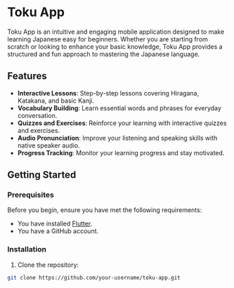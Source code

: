 # Toku App

Toku App is an intuitive and engaging mobile application designed to make learning Japanese easy for beginners. Whether you are starting from scratch or looking to enhance your basic knowledge, Toku App provides a structured and fun approach to mastering the Japanese language.

## Features

- **Interactive Lessons**: Step-by-step lessons covering Hiragana, Katakana, and basic Kanji.
- **Vocabulary Building**: Learn essential words and phrases for everyday conversation.
- **Quizzes and Exercises**: Reinforce your learning with interactive quizzes and exercises.
- **Audio Pronunciation**: Improve your listening and speaking skills with native speaker audio.
- **Progress Tracking**: Monitor your learning progress and stay motivated.

## Getting Started

### Prerequisites

Before you begin, ensure you have met the following requirements:
- You have installed [Flutter](https://flutter.dev/docs/get-started/install).
- You have a GitHub account.

### Installation

1. Clone the repository:

```bash
git clone https://github.com/your-username/toku-app.git
